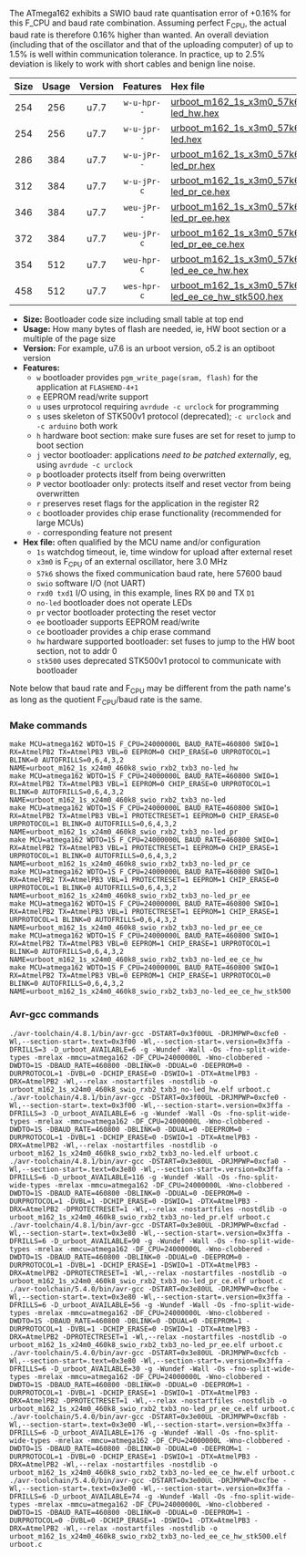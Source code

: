 The ATmega162 exhibits a SWIO baud rate quantisation error of +0.16% for this F_CPU and baud rate combination. Assuming perfect F<sub>CPU</sub>, the actual baud rate is therefore 0.16% higher than wanted. An overall deviation (including that of the oscillator and that of the uploading computer) of up to 1.5% is well within communication tolerance. In practice, up to 2.5% deviation is likely to work with short cables and benign line noise.

|Size|Usage|Version|Features|Hex file|
|:-:|:-:|:-:|:-:|:--|
|254|256|u7.7|`w-u-hpr--`|[urboot_m162_1s_x3m0_57k6_swio_rxb2_txb3_no-led_hw.hex](https://raw.githubusercontent.com/stefanrueger/urboot.hex/main/mcus/atmega162/watchdog_1_s/external_oscillator/%2B3m000000_hz/%2B%2B57k6_baud/uart1_rxb2_txb3/no-led/urboot_m162_1s_x3m0_57k6_swio_rxb2_txb3_no-led_hw.hex)|
|254|256|u7.7|`w-u-jpr--`|[urboot_m162_1s_x3m0_57k6_swio_rxb2_txb3_no-led.hex](https://raw.githubusercontent.com/stefanrueger/urboot.hex/main/mcus/atmega162/watchdog_1_s/external_oscillator/%2B3m000000_hz/%2B%2B57k6_baud/uart1_rxb2_txb3/no-led/urboot_m162_1s_x3m0_57k6_swio_rxb2_txb3_no-led.hex)|
|286|384|u7.7|`w-u-jPr--`|[urboot_m162_1s_x3m0_57k6_swio_rxb2_txb3_no-led_pr.hex](https://raw.githubusercontent.com/stefanrueger/urboot.hex/main/mcus/atmega162/watchdog_1_s/external_oscillator/%2B3m000000_hz/%2B%2B57k6_baud/uart1_rxb2_txb3/no-led/urboot_m162_1s_x3m0_57k6_swio_rxb2_txb3_no-led_pr.hex)|
|312|384|u7.7|`w-u-jPr-c`|[urboot_m162_1s_x3m0_57k6_swio_rxb2_txb3_no-led_pr_ce.hex](https://raw.githubusercontent.com/stefanrueger/urboot.hex/main/mcus/atmega162/watchdog_1_s/external_oscillator/%2B3m000000_hz/%2B%2B57k6_baud/uart1_rxb2_txb3/no-led/urboot_m162_1s_x3m0_57k6_swio_rxb2_txb3_no-led_pr_ce.hex)|
|346|384|u7.7|`weu-jPr--`|[urboot_m162_1s_x3m0_57k6_swio_rxb2_txb3_no-led_pr_ee.hex](https://raw.githubusercontent.com/stefanrueger/urboot.hex/main/mcus/atmega162/watchdog_1_s/external_oscillator/%2B3m000000_hz/%2B%2B57k6_baud/uart1_rxb2_txb3/no-led/urboot_m162_1s_x3m0_57k6_swio_rxb2_txb3_no-led_pr_ee.hex)|
|372|384|u7.7|`weu-jPr-c`|[urboot_m162_1s_x3m0_57k6_swio_rxb2_txb3_no-led_pr_ee_ce.hex](https://raw.githubusercontent.com/stefanrueger/urboot.hex/main/mcus/atmega162/watchdog_1_s/external_oscillator/%2B3m000000_hz/%2B%2B57k6_baud/uart1_rxb2_txb3/no-led/urboot_m162_1s_x3m0_57k6_swio_rxb2_txb3_no-led_pr_ee_ce.hex)|
|354|512|u7.7|`weu-hpr-c`|[urboot_m162_1s_x3m0_57k6_swio_rxb2_txb3_no-led_ee_ce_hw.hex](https://raw.githubusercontent.com/stefanrueger/urboot.hex/main/mcus/atmega162/watchdog_1_s/external_oscillator/%2B3m000000_hz/%2B%2B57k6_baud/uart1_rxb2_txb3/no-led/urboot_m162_1s_x3m0_57k6_swio_rxb2_txb3_no-led_ee_ce_hw.hex)|
|458|512|u7.7|`wes-hpr-c`|[urboot_m162_1s_x3m0_57k6_swio_rxb2_txb3_no-led_ee_ce_hw_stk500.hex](https://raw.githubusercontent.com/stefanrueger/urboot.hex/main/mcus/atmega162/watchdog_1_s/external_oscillator/%2B3m000000_hz/%2B%2B57k6_baud/uart1_rxb2_txb3/no-led/urboot_m162_1s_x3m0_57k6_swio_rxb2_txb3_no-led_ee_ce_hw_stk500.hex)|

- **Size:** Bootloader code size including small table at top end
- **Usage:** How many bytes of flash are needed, ie, HW boot section or a multiple of the page size
- **Version:** For example, u7.6 is an urboot version, o5.2 is an optiboot version
- **Features:**
  + `w` bootloader provides `pgm_write_page(sram, flash)` for the application at `FLASHEND-4+1`
  + `e` EEPROM read/write support
  + `u` uses urprotocol requiring `avrdude -c urclock` for programming
  + `s` uses skeleton of STK500v1 protocol (deprecated); `-c urclock` and `-c arduino` both work
  + `h` hardware boot section: make sure fuses are set for reset to jump to boot section
  + `j` vector bootloader: applications *need to be patched externally*, eg, using `avrdude -c urclock`
  + `p` bootloader protects itself from being overwritten
  + `P` vector bootloader only: protects itself and reset vector from being overwritten
  + `r` preserves reset flags for the application in the register R2
  + `c` bootloader provides chip erase functionality (recommended for large MCUs)
  + `-` corresponding feature not present
- **Hex file:** often qualified by the MCU name and/or configuration
  + `1s` watchdog timeout, ie, time window for upload after external reset
  + `x3m0` is F<sub>CPU</sub> of an external oscillator, here 3.0 MHz
  + `57k6` shows the fixed communication baud rate, here 57600 baud
  + `swio` software I/O (not UART)
  + `rxd0 txd1` I/O using, in this example, lines RX `D0` and TX `D1`
  + `no-led` bootloader does not operate LEDs
  + `pr` vector bootloader protecting the reset vector
  + `ee` bootloader supports EEPROM read/write
  + `ce` bootloader provides a chip erase command
  + `hw` hardware supported bootloader: set fuses to jump to the HW boot section, not to addr 0
  + `stk500` uses deprecated STK500v1 protocol to communicate with bootloader


Note below that baud rate and F<sub>CPU</sub> may be different from the path name's as long as the quotient F<sub>CPU</sub>/baud rate is the same.

### Make commands
```
make MCU=atmega162 WDTO=1S F_CPU=24000000L BAUD_RATE=460800 SWIO=1 RX=AtmelPB2 TX=AtmelPB3 VBL=0 EEPROM=0 CHIP_ERASE=0 URPROTOCOL=1 BLINK=0 AUTOFRILLS=0,6,4,3,2 NAME=urboot_m162_1s_x24m0_460k8_swio_rxb2_txb3_no-led_hw
make MCU=atmega162 WDTO=1S F_CPU=24000000L BAUD_RATE=460800 SWIO=1 RX=AtmelPB2 TX=AtmelPB3 VBL=1 EEPROM=0 CHIP_ERASE=0 URPROTOCOL=1 BLINK=0 AUTOFRILLS=0,6,4,3,2 NAME=urboot_m162_1s_x24m0_460k8_swio_rxb2_txb3_no-led
make MCU=atmega162 WDTO=1S F_CPU=24000000L BAUD_RATE=460800 SWIO=1 RX=AtmelPB2 TX=AtmelPB3 VBL=1 PROTECTRESET=1 EEPROM=0 CHIP_ERASE=0 URPROTOCOL=1 BLINK=0 AUTOFRILLS=0,6,4,3,2 NAME=urboot_m162_1s_x24m0_460k8_swio_rxb2_txb3_no-led_pr
make MCU=atmega162 WDTO=1S F_CPU=24000000L BAUD_RATE=460800 SWIO=1 RX=AtmelPB2 TX=AtmelPB3 VBL=1 PROTECTRESET=1 EEPROM=0 CHIP_ERASE=1 URPROTOCOL=1 BLINK=0 AUTOFRILLS=0,6,4,3,2 NAME=urboot_m162_1s_x24m0_460k8_swio_rxb2_txb3_no-led_pr_ce
make MCU=atmega162 WDTO=1S F_CPU=24000000L BAUD_RATE=460800 SWIO=1 RX=AtmelPB2 TX=AtmelPB3 VBL=1 PROTECTRESET=1 EEPROM=1 CHIP_ERASE=0 URPROTOCOL=1 BLINK=0 AUTOFRILLS=0,6,4,3,2 NAME=urboot_m162_1s_x24m0_460k8_swio_rxb2_txb3_no-led_pr_ee
make MCU=atmega162 WDTO=1S F_CPU=24000000L BAUD_RATE=460800 SWIO=1 RX=AtmelPB2 TX=AtmelPB3 VBL=1 PROTECTRESET=1 EEPROM=1 CHIP_ERASE=1 URPROTOCOL=1 BLINK=0 AUTOFRILLS=0,6,4,3,2 NAME=urboot_m162_1s_x24m0_460k8_swio_rxb2_txb3_no-led_pr_ee_ce
make MCU=atmega162 WDTO=1S F_CPU=24000000L BAUD_RATE=460800 SWIO=1 RX=AtmelPB2 TX=AtmelPB3 VBL=0 EEPROM=1 CHIP_ERASE=1 URPROTOCOL=1 BLINK=0 AUTOFRILLS=0,6,4,3,2 NAME=urboot_m162_1s_x24m0_460k8_swio_rxb2_txb3_no-led_ee_ce_hw
make MCU=atmega162 WDTO=1S F_CPU=24000000L BAUD_RATE=460800 SWIO=1 RX=AtmelPB2 TX=AtmelPB3 VBL=0 EEPROM=1 CHIP_ERASE=1 URPROTOCOL=0 BLINK=0 AUTOFRILLS=0,6,4,3,2 NAME=urboot_m162_1s_x24m0_460k8_swio_rxb2_txb3_no-led_ee_ce_hw_stk500
```

### Avr-gcc commands
```
./avr-toolchain/4.8.1/bin/avr-gcc -DSTART=0x3f00UL -DRJMPWP=0xcfe0 -Wl,--section-start=.text=0x3f00 -Wl,--section-start=.version=0x3ffa -DFRILLS=3 -D_urboot_AVAILABLE=6 -g -Wundef -Wall -Os -fno-split-wide-types -mrelax -mmcu=atmega162 -DF_CPU=24000000L -Wno-clobbered -DWDTO=1S -DBAUD_RATE=460800 -DBLINK=0 -DDUAL=0 -DEEPROM=0 -DURPROTOCOL=1 -DVBL=0 -DCHIP_ERASE=0 -DSWIO=1 -DTX=AtmelPB3 -DRX=AtmelPB2 -Wl,--relax -nostartfiles -nostdlib -o urboot_m162_1s_x24m0_460k8_swio_rxb2_txb3_no-led_hw.elf urboot.c
./avr-toolchain/4.8.1/bin/avr-gcc -DSTART=0x3f00UL -DRJMPWP=0xcfe0 -Wl,--section-start=.text=0x3f00 -Wl,--section-start=.version=0x3ffa -DFRILLS=3 -D_urboot_AVAILABLE=6 -g -Wundef -Wall -Os -fno-split-wide-types -mrelax -mmcu=atmega162 -DF_CPU=24000000L -Wno-clobbered -DWDTO=1S -DBAUD_RATE=460800 -DBLINK=0 -DDUAL=0 -DEEPROM=0 -DURPROTOCOL=1 -DVBL=1 -DCHIP_ERASE=0 -DSWIO=1 -DTX=AtmelPB3 -DRX=AtmelPB2 -Wl,--relax -nostartfiles -nostdlib -o urboot_m162_1s_x24m0_460k8_swio_rxb2_txb3_no-led.elf urboot.c
./avr-toolchain/4.8.1/bin/avr-gcc -DSTART=0x3e80UL -DRJMPWP=0xcfa0 -Wl,--section-start=.text=0x3e80 -Wl,--section-start=.version=0x3ffa -DFRILLS=6 -D_urboot_AVAILABLE=116 -g -Wundef -Wall -Os -fno-split-wide-types -mrelax -mmcu=atmega162 -DF_CPU=24000000L -Wno-clobbered -DWDTO=1S -DBAUD_RATE=460800 -DBLINK=0 -DDUAL=0 -DEEPROM=0 -DURPROTOCOL=1 -DVBL=1 -DCHIP_ERASE=0 -DSWIO=1 -DTX=AtmelPB3 -DRX=AtmelPB2 -DPROTECTRESET=1 -Wl,--relax -nostartfiles -nostdlib -o urboot_m162_1s_x24m0_460k8_swio_rxb2_txb3_no-led_pr.elf urboot.c
./avr-toolchain/4.8.1/bin/avr-gcc -DSTART=0x3e80UL -DRJMPWP=0xcfad -Wl,--section-start=.text=0x3e80 -Wl,--section-start=.version=0x3ffa -DFRILLS=6 -D_urboot_AVAILABLE=90 -g -Wundef -Wall -Os -fno-split-wide-types -mrelax -mmcu=atmega162 -DF_CPU=24000000L -Wno-clobbered -DWDTO=1S -DBAUD_RATE=460800 -DBLINK=0 -DDUAL=0 -DEEPROM=0 -DURPROTOCOL=1 -DVBL=1 -DCHIP_ERASE=1 -DSWIO=1 -DTX=AtmelPB3 -DRX=AtmelPB2 -DPROTECTRESET=1 -Wl,--relax -nostartfiles -nostdlib -o urboot_m162_1s_x24m0_460k8_swio_rxb2_txb3_no-led_pr_ce.elf urboot.c
./avr-toolchain/5.4.0/bin/avr-gcc -DSTART=0x3e80UL -DRJMPWP=0xcfbe -Wl,--section-start=.text=0x3e80 -Wl,--section-start=.version=0x3ffa -DFRILLS=6 -D_urboot_AVAILABLE=56 -g -Wundef -Wall -Os -fno-split-wide-types -mrelax -mmcu=atmega162 -DF_CPU=24000000L -Wno-clobbered -DWDTO=1S -DBAUD_RATE=460800 -DBLINK=0 -DDUAL=0 -DEEPROM=1 -DURPROTOCOL=1 -DVBL=1 -DCHIP_ERASE=0 -DSWIO=1 -DTX=AtmelPB3 -DRX=AtmelPB2 -DPROTECTRESET=1 -Wl,--relax -nostartfiles -nostdlib -o urboot_m162_1s_x24m0_460k8_swio_rxb2_txb3_no-led_pr_ee.elf urboot.c
./avr-toolchain/5.4.0/bin/avr-gcc -DSTART=0x3e80UL -DRJMPWP=0xcfcb -Wl,--section-start=.text=0x3e80 -Wl,--section-start=.version=0x3ffa -DFRILLS=6 -D_urboot_AVAILABLE=30 -g -Wundef -Wall -Os -fno-split-wide-types -mrelax -mmcu=atmega162 -DF_CPU=24000000L -Wno-clobbered -DWDTO=1S -DBAUD_RATE=460800 -DBLINK=0 -DDUAL=0 -DEEPROM=1 -DURPROTOCOL=1 -DVBL=1 -DCHIP_ERASE=1 -DSWIO=1 -DTX=AtmelPB3 -DRX=AtmelPB2 -DPROTECTRESET=1 -Wl,--relax -nostartfiles -nostdlib -o urboot_m162_1s_x24m0_460k8_swio_rxb2_txb3_no-led_pr_ee_ce.elf urboot.c
./avr-toolchain/5.4.0/bin/avr-gcc -DSTART=0x3e00UL -DRJMPWP=0xcf8b -Wl,--section-start=.text=0x3e00 -Wl,--section-start=.version=0x3ffa -DFRILLS=6 -D_urboot_AVAILABLE=176 -g -Wundef -Wall -Os -fno-split-wide-types -mrelax -mmcu=atmega162 -DF_CPU=24000000L -Wno-clobbered -DWDTO=1S -DBAUD_RATE=460800 -DBLINK=0 -DDUAL=0 -DEEPROM=1 -DURPROTOCOL=1 -DVBL=0 -DCHIP_ERASE=1 -DSWIO=1 -DTX=AtmelPB3 -DRX=AtmelPB2 -Wl,--relax -nostartfiles -nostdlib -o urboot_m162_1s_x24m0_460k8_swio_rxb2_txb3_no-led_ee_ce_hw.elf urboot.c
./avr-toolchain/5.4.0/bin/avr-gcc -DSTART=0x3e00UL -DRJMPWP=0xcfbe -Wl,--section-start=.text=0x3e00 -Wl,--section-start=.version=0x3ffa -DFRILLS=6 -D_urboot_AVAILABLE=74 -g -Wundef -Wall -Os -fno-split-wide-types -mrelax -mmcu=atmega162 -DF_CPU=24000000L -Wno-clobbered -DWDTO=1S -DBAUD_RATE=460800 -DBLINK=0 -DDUAL=0 -DEEPROM=1 -DURPROTOCOL=0 -DVBL=0 -DCHIP_ERASE=1 -DSWIO=1 -DTX=AtmelPB3 -DRX=AtmelPB2 -Wl,--relax -nostartfiles -nostdlib -o urboot_m162_1s_x24m0_460k8_swio_rxb2_txb3_no-led_ee_ce_hw_stk500.elf urboot.c
```


